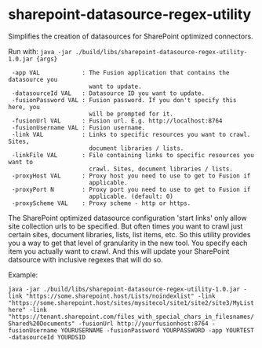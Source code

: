 # sharepoint-datasource-regex-utility
Simplifies the creation of datasources for SharePoint optimized connectors.

Run with: `java -jar ./build/libs/sharepoint-datasource-regex-utility-1.0.jar {args}`

```
 -app VAL            : The Fusion application that contains the datasource you
                       want to update.
 -datasourceId VAL   : Datasource ID you want to update.
 -fusionPassword VAL : Fusion password. If you don't specify this here, you
                       will be prompted for it.
 -fusionUrl VAL      : Fusion url. E.g. http://localhost:8764
 -fusionUsername VAL : Fusion username.
 -link VAL           : Links to specific resources you want to crawl. Sites,
                       document libraries / lists.
 -linkFile VAL       : File containing links to specific resources you want to
                       crawl. Sites, document libraries / lists.
 -proxyHost VAL      : Proxy host you need to use to get to Fusion if
                       applicable.
 -proxyPort N        : Proxy port you need to use to get to Fusion if
                       applicable. (default: 0)
 -proxyScheme VAL    : Proxy scheme - http or https.
```

The SharePoint optimized datasource configuration 'start links' only allow site collection urls to be specified. But often times you want to crawl just certain sites, document libraries, lists, list items, etc. So this utility provides you a way to get that level of granularity in the new tool. You specify each item you actually want to crawl. And this will update your SharePoint datsource with inclusive regexes that will do so.

Example:

`java -jar ./build/libs/sharepoint-datasource-regex-utility-1.0.jar -link "https://some.sharepoint.host/Lists/noindexlist" -link "https://some.sharepoint.host/sites/mysitecol/site1/site2/site3/MyList here" -link "https://tenant.sharepoint.com/files_with_special_chars_in_filesnames/Shared%20Documents" -fusionUrl http://yourfusionhost:8764 -fusionUsername YOURUSERNAME -fusionPassword YOURPASSWORD -app YOURTEST -datasourceId YOURDSID`
